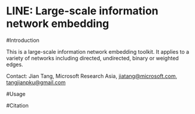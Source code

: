 # LINE: Large-scale information network embedding

#Introduction

This is a large-scale information network embedding toolkit. It applies to a variety of networks including directed, undirected, binary or weighted edges.

Contact: Jian Tang, Microsoft Research Asia, jiatang@microsoft.com, tangjianpku@gmail.com



#Usage


#Citation


